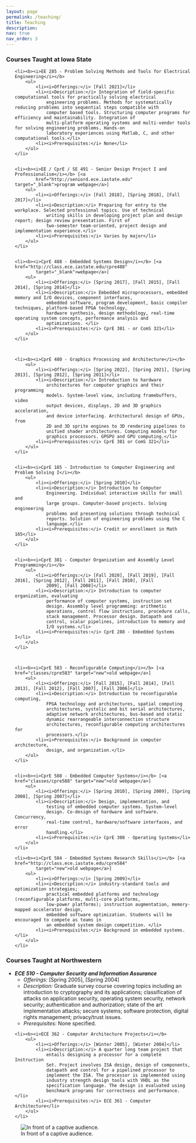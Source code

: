 ```yaml
---
layout: page
permalink: /teaching/
title: Teaching
description: 
nav: true
nav_order: 3
---
```



<h3> Courses Taught at Iowa State</h3>

<ul>

	<li><b><i>EE 285 - Problem Solving Methods and Tools for Electrical Engineering</i></b>
		<ul>
			<li><i>Offerings:</i> [Fall 2021]</li>
			<li><i>Description:</i> Integration of field-specific computational tools for practically solving electrical
				engineering problems. Methods for systematically reducing problems into sequential steps compatible with
				computer based tools. Structuring computer programs for efficiency and maintainability. Integration of
				multi-platform operating systems and multi-vendor tools for solving engineering problems. Hands-on
				laboratory experiences using Matlab, C, and other computational tools.</li>
			<li><i>Prerequisites:</i> None</li>
		</ul>
	</li>


	<li><b><i>EE / CprE / SE 491 - Senior Design Project I and Professionalism</i></b> [<a
			href="http://seniord.ece.iastate.edu" target="_blank">program webpage</a>]
		<ul>
			<li><i>Offerings:</i> [Fall 2018], [Spring 2018], [Fall 2017]</li>
			<li><i>Description:</i> Preparing for entry to the workplace. Selected professional topics. Use of technical
				writing skills in developing project plan and design report; design review presentation. First of
				two-semester team-oriented, project design and implementation experience.</li>
			<li><i>Prerequisites:</i> Varies by major</li>
		</ul>
	</li>


	<li><b><i>CprE 488 - Embedded Systems Design</i></b> [<a href="http://class.ece.iastate.edu/cpre488"
			target="_blank">webpage</a>]
		<ul>
			<li><i>Offerings:</i> [Spring 2017], [Fall 2015], [Fall 2014], [Spring 2014]</li>
			<li><i>Description:</i> Embedded microprocessors, embedded memory and I/O devices, component interfaces,
				embedded software, program development, basic compiler techniques, platform-based FPGA technology,
				hardware synthesis, design methodology, real-time operating system concepts, performance analysis and
				optimizations. </li>
			<li><i>Prerequisites:</i> CprE 381 - or ComS 321</li>
		</ul>
	</li>



	<li><b><i>CprE 480 - Graphics Processing and Architecture</i></b>
		<ul>
			<li><i>Offerings:</i> [Spring 2022], [Spring 2021], [Spring 2013], [Spring 2012], [Spring 2011]</li>
			<li><i>Description:</i> Introduction to hardware
				architectures for computer graphics and their programming
				models. System-level view, including framebuffers, video
				output devices, displays, 2D and 3D graphics acceleration,
				and device interfacing. Architectural design of GPUs, from
				2D and 3D sprite engines to 3D rendering pipelines to
				unified shader architectures. Computing models for
				graphics processors. GPGPU and GPU computing.</li>
			<li><i>Prerequisites:</i> CprE 381 or ComS 321</li>
		</ul>
	</li>


	<li><b><i>CprE 185 - Introduction to Computer Engineering and Problem Solving I</i></b>
		<ul>
			<li><i>Offerings:</i> [Spring 2010]</li>
			<li><i>Description:</i> Introduction to Computer
				Engineering. Individual interactive skills for small and
				large groups. Computer-based projects. Solving engineering
				problems and presenting solutions through technical
				reports. Solution of engineering problems using the C
				language.</li>
			<li><i>Prerequisites:</i> Credit or enrollment in Math 165</li>
		</ul>
	</li>


	<li><b><i>CprE 381 - Computer Organization and Assembly Level Programming</i></b>
		<ul>
			<li><i>Offerings:</i> [Fall 2020], [Fall 2019], [Fall 2016], [Spring 2012], [Fall 2011], [Fall 2010], [Fall
				2009], [Fall 2008]</li>
			<li><i>Description:</i> Introduction to computer organization, evaluating
				performance of computer systems, instruction set
				design. Assembly level programming: arithmetic
				operations, control flow instructions, procedure calls,
				stack management. Processor design. Datapath and
				control, scalar pipelines, introduction to memory and
				I/O systems.</li>
			<li><i>Prerequisites:</i> CprE 288 - Embedded Systems I</li>
		</ul>
	</li>



	<li><b><i>CprE 583 - Reconfigurable Computing</i></b> [<a href="classes/cpre583" target="new">old webpage</a>]
		<ul>
			<li><i>Offerings:</i> [Fall 2015], [Fall 2014], [Fall 2013], [Fall 2012], [Fall 2007], [Fall 2006]</li>
			<li><i>Description:</i> Introduction to reconfigurable computing,
				FPGA technology and architectures, spatial computing
				architectures, systolic and bit serial architectures,
				adaptive network architectures, bus-based and static
				dynamic rearrangeable interconnection structure
				architectures, reconfigurable computing architectures for
				processors.</li>
			<li><i>Prerequisites:</i> Background in computer architecture,
				design, and organization.</li>
		</ul>
	</li>


	<li><b><i>CprE 588 - Embedded Computer Systems</i></b> [<a href="classes/cpre588" target="new">old webpage</a>]
		<ul>
			<li><i>Offerings:</i> [Spring 2010], [Spring 2009], [Spring 2008], [Spring 2007]</li>
			<li><i>Description:</i> Design, implementation, and
				testing of embedded computer systems. System-level
				design. Co-design of hardware and software. Concurrency,
				real-time control, hardware/software interfaces, and error
				handling.</li>
			<li><i>Prerequisites:</i> CprE 308 - Operating Systems</li>
		</ul>
	</li>

	<li><b><i>CprE 584 - Embedded Systems Research Skills</i></b> [<a href="http://class.ece.iastate.edu/cpre584"
			target="new">old webpage</a>]
		<ul>
			<li><i>Offerings:</i> [Spring 2009]</li>
			<li><i>Description:</i> industry-standard tools and optimization strategies;
				practical embedded platforms and technology (reconfigurable platforms, multi-core platforms,
				low-power platforms); instruction augmentation, memory-mapped accelerator design,
				embedded software optimization. Students will be encouraged to compete as teams in
				an embedded system design competition. </li>
			<li><i>Prerequisites:</i> Background in embedded systems.</li>
		</ul>
	</li>

</ul>

<h3>Courses Taught at Northwestern</h3>
<ul>
	<li><b><i>ECE 510 - Computer Security and Information
				Assurance</i></b>
		<ul>
			<li><i>Offerings:</i> [Spring 2005], [Spring 2004]</li>
			<li><i>Description:</i> Graduate survey course covering
				topics including an introduction to cryptography and its
				applications; classification of attacks on application
				security, operating system security, network security;
				authentication and authorization; state of the art
				implementation attacks; secure systems; software
				protection, digital rights management; privacy/trust
				issues.</li>
			<li><i>Prerequisites:</i> None specified.</li>
		</ul>
	</li>

	<li><b><i>ECE 362 - Computer Architecture Projects</i></b>
		<ul>
			<li><i>Offerings:</i> [Winter 2005], [Winter 2004]</li>
			<li><i>Description:</i> A quarter long team project that
				entails designing a processor for a complete Instruction
				Set. Project involves ISA design, design of components,
				datapath and control for a pipelined processor to
				implement the ISA. The processor is implemented using
				industry strength design tools with VHDL as the
				specification language. The design is evaluated using
				benchmark programs for correctness and performance.</li>
			<li><i>Prerequisites:</i> ECE 361 - Computer Architecture</li>
		</ul>
	</li>
</ul>


<figure>
  <img src="{{site.url}}{{site.baseurl}}/assets/img/zambreno_teaching.jpg" alt="In front of a captive audience."/>
  <figcaption>In front of a captive audience.</figcaption>
</figure>
